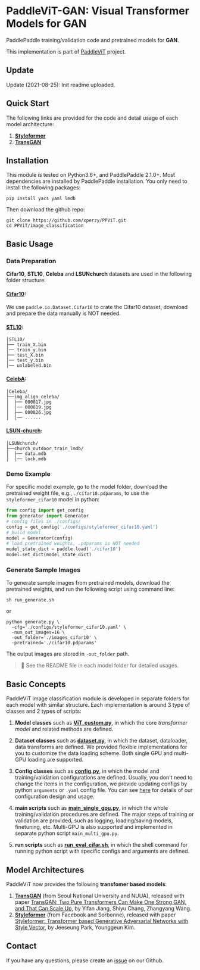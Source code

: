 # PaddleViT-GAN: Visual Transformer Models for GAN
PaddlePaddle training/validation code and pretrained models for **GAN**.

This implementation is part of [PaddleViT](https://github.com/BR-IDL/PaddleViT) project.

## Update 
Update (2021-08-25): Init readme uploaded.

## Quick Start

 The following links are provided for the code and detail usage of each model architecture:
1. **[Styleformer](./Styleformer)**
2. **[TransGAN](./transGAN)**


## Installation
This module is tested on Python3.6+, and PaddlePaddle 2.1.0+. Most dependencies are installed by PaddlePaddle installation. You only need to install the following packages:
```shell
pip install yacs yaml lmdb
```
Then download the github repo:
```shell
git clone https://github.com/xperzy/PPViT.git
cd PPViT/image_classification
```

## Basic Usage
### Data Preparation
**Cifar10**, **STL10**, **Celeba** and **LSUNchurch** datasets are used in the following folder structure:
#### [Cifar10](https://www.cs.toronto.edu/~kriz/cifar.html):
   
   We use `paddle.io.Dataset.Cifar10` to crate the Cifar10 dataset, download and prepare the data manually is NOT needed.
#### [STL10](https://cs.stanford.edu/~acoates/stl10/):
```
│STL10/
├── train_X.bin
│── train_y.bin
├── test_X.bin
│── test_y.bin
│── unlabeled.bin
```
#### [CelebA](https://mmlab.ie.cuhk.edu.hk/projects/CelebA.html):
```
│Celeba/
├──img_align_celeba/
│  ├── 000017.jpg
│  │── 000019.jpg
│  ├── 000026.jpg
│  │── ......
```
#### [LSUN-church](https://www.yf.io/p/lsun):
```
│LSUNchurch/
├──church_outdoor_train_lmdb/
│  ├── data.mdb
│  │── lock.mdb
```
### Demo Example
For specific model example, go to the model folder, download the pretrained weight file, e.g., `./cifar10.pdparams`, to use the `styleformer_cifar10` model in python:
```python
from config import get_config
from generator import Generator
# config files in ./configs/
config = get_config('./configs/styleformer_cifar10.yaml')
# build model
model = Generator(config)
# load pretrained weights, .pdparams is NOT needed
model_state_dict = paddle.load('./cifar10')
model.set_dict(model_state_dict)
```

### Generate Sample Images
To generate sample images from pretrained models, download the pretrained weights, and run the following script using command line:
```shell
sh run_generate.sh
```
or 
```shell
python generate.py \
  -cfg='./configs/styleformer_cifar10.yaml' \
  -num_out_images=16 \
  -out_folder='./images_cifar10' \
  -pretrained='./cifar10.pdparams'
```
The output images are stored in `-out_folder` path.

> :robot: See the README file in each model folder for detailed usages.

## Basic Concepts
PaddleViT image classification module is developed in separate folders for each model with similar structure. Each implementation is around 3 type of classes and 2 types of scripts:
1. **Model classes** such as **[ViT_custom.py](./transGAN/models/ViT_custom.py)**, in which the core *transformer model* and related methods are defined.
   
2. **Dataset classes** such as **[dataset.py](./gan/transGAN/datasets.py)**, in which the dataset, dataloader, data transforms are defined. We provided flexible implementations for you to customize the data loading scheme. Both single GPU and multi-GPU loading are supported.
   
3. **Config classes** such as **[config.py](./gan/transGAN/config.py)**, in which the model and training/validation configurations are defined. Usually, you don't need to change the items in the configuration, we provide updating configs by python `arguments` or `.yaml` config file. You can see [here](../docs/ppvit-config.md) for details of our configuration design and usage.
   
4. **main scripts** such as **[main_single_gpu.py](./transGAN/main_single_gpu.py)**, in which the whole training/validation procedures are defined. The major steps of training or validation are provided, such as logging, loading/saving models, finetuning, etc. Multi-GPU is also supported and implemented in separate python script `main_multi_gpu.py`.
   
5. **run scripts** such as **[run_eval_cifar.sh](./transGAN/run_eval_cifar.sh)**, in which the shell command for running python script with specific configs and arguments are defined.
   

## Model Architectures

PaddleViT now provides the following **transfomer based models**:
1. **[TransGAN](./transGAN)** (from Seoul National University and NUUA), released with paper [TransGAN: Two Pure Transformers Can Make One Strong GAN, and That Can Scale Up](https://arxiv.org/abs/2102.07074), by Yifan Jiang, Shiyu Chang, Zhangyang Wang.
2. **[Styleformer](./Styleformer)** (from Facebook and Sorbonne), released with paper [Styleformer: Transformer based Generative Adversarial Networks with Style Vector](https://arxiv.org/abs/2106.07023), by Jeeseung Park, Younggeun Kim.



## Contact
If you have any questions, please create an [issue](https://github.com/BR-IDL/PaddleViT/issues) on our Github.
